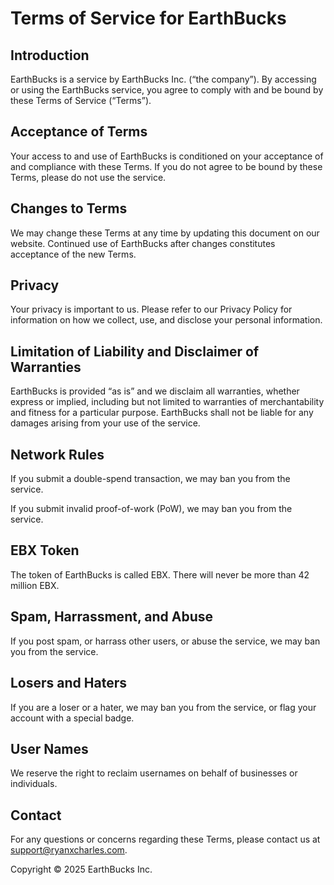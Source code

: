 # Terms of Service for EarthBucks

## Introduction

EarthBucks is a service by EarthBucks Inc. (“the company”). By accessing or using the EarthBucks service, you agree to comply with and be bound by these Terms of Service (“Terms”).

## Acceptance of Terms

Your access to and use of EarthBucks is conditioned on your acceptance of and compliance with these Terms. If you do not agree to be bound by these Terms, please do not use the service.

## Changes to Terms

We may change these Terms at any time by updating this document on our website. Continued use of EarthBucks after changes constitutes acceptance of the new Terms.

## Privacy

Your privacy is important to us. Please refer to our Privacy Policy for information on how we collect, use, and disclose your personal information.

## Limitation of Liability and Disclaimer of Warranties

EarthBucks is provided “as is” and we disclaim all warranties, whether express or implied, including but not limited to warranties of merchantability and fitness for a particular purpose. EarthBucks shall not be liable for any damages arising from your use of the service.

## Network Rules

If you submit a double-spend transaction, we may ban you from the service.

If you submit invalid proof-of-work (PoW), we may ban you from the service.

## EBX Token

The token of EarthBucks is called EBX. There will never be more than 42 million EBX.

## Spam, Harrassment, and Abuse

If you post spam, or harrass other users, or abuse the service, we may ban you from the service.

## Losers and Haters

If you are a loser or a hater, we may ban you from the service, or flag your account with a special badge.

## User Names

We reserve the right to reclaim usernames on behalf of businesses or individuals.

## Contact

For any questions or concerns regarding these Terms, please contact us at support@ryanxcharles.com.

Copyright © 2025 EarthBucks Inc.
